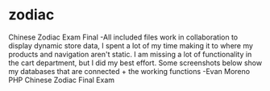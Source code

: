 # zodiac
Chinese Zodiac Exam Final
-All included files work in collaboration to display dynamic store data, I spent a lot of my time making it to where my products and navigation aren't static. I am missing a lot of functionality in the cart department, but I did my best effort. Some screenshots below show my databases that are connected + the working functions -Evan Moreno PHP Chinese Zodiac Final Exam
